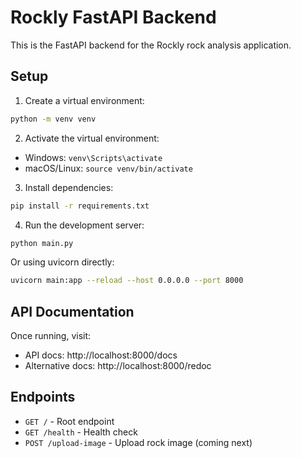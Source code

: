 # Rockly FastAPI Backend

This is the FastAPI backend for the Rockly rock analysis application.

## Setup

1. Create a virtual environment:
```bash
python -m venv venv
```

2. Activate the virtual environment:
- Windows: `venv\Scripts\activate`
- macOS/Linux: `source venv/bin/activate`

3. Install dependencies:
```bash
pip install -r requirements.txt
```

4. Run the development server:
```bash
python main.py
```

Or using uvicorn directly:
```bash
uvicorn main:app --reload --host 0.0.0.0 --port 8000
```

## API Documentation

Once running, visit:
- API docs: http://localhost:8000/docs
- Alternative docs: http://localhost:8000/redoc

## Endpoints

- `GET /` - Root endpoint
- `GET /health` - Health check
- `POST /upload-image` - Upload rock image (coming next) 